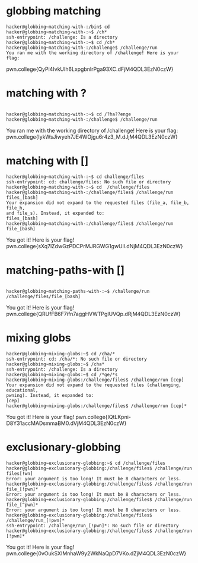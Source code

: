 # globbing matching
```
hacker@globbing~matching-with-:/bin$ cd
hacker@globbing~matching-with-:~$ /ch*
ssh-entrypoint: /challenge: Is a directory
hacker@globbing~matching-with-:~$ cd /ch*
hacker@globbing~matching-with-:/challenge$ /challenge/run
You ran me with the working directory of /challenge! Here is your flag:
```
pwn.college{QyPi4IvkUIh6LxpgbnlrPga93XC.dFjM4QDL3EzN0czW}


# matching with ?
```

hacker@globbing~matching-with-:~$ cd /?ha??enge
hacker@globbing~matching-with-:/challenge$ /challenge/run
```
You ran me with the working directory of /challenge! Here is your flag:
pwn.college{IykWsJiwyeh7JE4WOjgu6r4z3_M.dJjM4QDL3EzN0czW}

# matching with []
```
hacker@globbing~matching-with-:~$ cd challenge/files
ssh-entrypoint: cd: challenge/files: No such file or directory
hacker@globbing~matching-with-:~$ cd  /challenge/files
hacker@globbing~matching-with-:/challenge/files$ /challenge/run files_[bash]
Your expansion did not expand to the requested files (file_a, file_b, file_h, 
and file_s). Instead, it expanded to:
files_[bash]
hacker@globbing~matching-with-:/challenge/files$ /challenge/run file_[bash]
```
You got it! Here is your flag!
pwn.college{sXq7lZdwGzPDCPrMJRGWG1gwUll.dNjM4QDL3EzN0czW}


# matching-paths-with []
```

hacker@globbing~matching-paths-with-:~$ /challenge/run /challenge/files/file_[bash]
```
You got it! Here is your flag!
pwn.college{QRUfFB6F7ifn7aggHVWTPgIUVQp.dRjM4QDL3EzN0czW}


# mixing globs 
```
hacker@globbing~mixing-globs:~$ cd /cha/*
ssh-entrypoint: cd: /cha/*: No such file or directory
hacker@globbing~mixing-globs:~$ /cha*
ssh-entrypoint: /challenge: Is a directory
hacker@globbing~mixing-globs:~$ cd /*ge/*s
hacker@globbing~mixing-globs:/challenge/files$ /challenge/run [cep]
Your expansion did not expand to the requested files (challenging, educational, 
pwning). Instead, it expanded to:
[cep]
hacker@globbing~mixing-globs:/challenge/files$ /challenge/run [cep]*
```
You got it! Here is your flag!
pwn.college{IQtLKpni-D8Y31accMADsmmaBM0.dVjM4QDL3EzN0czW}

# exclusionary-globbing
```
hacker@globbing~exclusionary-globbing:~$ cd /challenge/files
hacker@globbing~exclusionary-globbing:/challenge/files$ /challenge/run files[!wn]
Error: your argument is too long! It must be 8 characters or less.
hacker@globbing~exclusionary-globbing:/challenge/files$ /challenge/run file_[!pwn]*
Error: your argument is too long! It must be 8 characters or less.
hacker@globbing~exclusionary-globbing:/challenge/files$ /challenge/run file_[^pwn]*
Error: your argument is too long! It must be 8 characters or less.
hacker@globbing~exclusionary-globbing:/challenge/files$ /challenge/run_[!pwn]*
ssh-entrypoint: /challenge/run_[!pwn]*: No such file or directory
hacker@globbing~exclusionary-globbing:/challenge/files$ /challenge/run [!pwn]*
```
You got it! Here is your flag!
pwn.college{0vOukSXIMnhaW9y2WkNaQpD7VKo.dZjM4QDL3EzN0czW}




